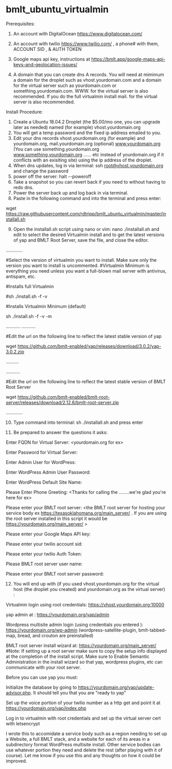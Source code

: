 # bmlt_ubuntu_virtualmin

Prerequisites:

1. An account with DigitalOcean https://www.digitalocean.com/

2. An account with twilio https://www.twilio.com/ ,  a phone# with them, ACCOUNT SID , & AUTH TOKEN

3. Google maps api key, instructions at https://bmlt.app/google-maps-api-keys-and-geolocation-issues/

4.  A domain that you can create dns A records.  You will need at mimimum a domain for the droplet such as vhost.yourdomain.com and a domain for the virtual server such as yourdomain.com or something.yourdomain.com.  WWW. for the virtual server is also recommended.  If you do the full virtualmin install mail. for the virtual server is also recommended.

Install Procedure:

1.  Create a Ubuntu 18.04.2 Droplet (the $5.00/mo one,  you can upgrade later as needed) named (for example) vhost.yourdomain.org
2.  You will get a temp  password and the fixed ip address emailed to you.   
3.  Edit your dns records vhost.yourdomain.org (for example) and yourdomain.org, mail.yourdomain.org (optional) www.yourdomain.org (You can use something.yourdomain.org www.something.yourdomain.org ...... etc instead of yourdomain.org if it conflicts with an exisiting site) using the ip address of the droplet.
4.  When dns updates, log in via terminal: ssh root@vhost.yourdomain.org and change the password
5.  power off the server:  halt --poweroff
6.  Take a snapshot so you can revert back if you need to without having to redo dns.
7.  Power the server back up and log back in via terminal.
8.  Paste in the following command and into the terminal and press enter:

wget https://raw.githubusercontent.com/rdtripp/bmlt_ubuntu_virtualmin/master/installall.sh

9.  Open the installall.sh script using nano or vim: nano ./installall.sh and edit to select the desired Virtualmin install and to get the latest versions of yap and BMLT Root Server, save the file, and close the editor.

.............

#Select the version of virtualmin you want to install.  Make sure only the version you want to install is uncommented.
#Virtualmin Minimum is everything you need unless you want a full-blown mail server with antivirus, antispam, etc.

#Installs full Virtualmin

#sh ./install.sh -f -v

#Installs Virtualmin Minimum (default)

sh ./install.sh -f -v -m

...........
...........

#Edit the url on the following line to reflect the latest stable version of yap

wget https://github.com/bmlt-enabled/yap/releases/download/3.0.2/yap-3.0.2.zip

..........

...........

#Edit the url on the following line to reflect the latest stable version of BMLT Root Server

wget https://github.com/bmlt-enabled/bmlt-root-server/releases/download/2.12.6/bmlt-root-server.zip

.............

10.  Type command into terminal: sh ./installall.sh and press enter

11. Be prepared to answer the questions it asks:

 Enter FQDN for Virtual Server:  <yourdomain.org for ex>

 Enter Password for Virtual Server: <the password you want for the virtual server>
 
 Enter Admin User for WordPress:  <the admin user you want for wordpress>
 
 Enter WordPress Admin User Password:  <the admin password you want for wordpress>
 
 Enter WordPress Default Site Name: <Greater Umagooma Region of NA for ex>

 Please Enter Phone Greeting:  <Thanks for calling the ........we're glad you're here for ex>

 Please enter your BMLT root server: <the BMLT root server for hosting your service body ex https://texasoklahomana.org/main_server/ .  If you are using the root server installed in this script it would be https://yourdomain.org/main_server/ >

 Please enter your Google Maps API key: <your Google Maps API Key>

 Please enter your twilio account sid: <your twilio account SID>

 Please enter your twilio Auth Token: <your twilio account Auth Token>

 Please BMLT root server user name:  <username used when logging into your BMLT root server>

 Please enter your BMLT root server password:<password used when logging into your BMLT root server>

12.  You will end up with (if you used vhost.yourdomain.org for the virtual host (the droplet you created) and yourdomain.org as the virtual server) :

  Virtualmin login using root credentials:  https://vhost.yourdomain.org:10000

  yap admin at :  https://yourdomain.org/yap/admin

  Wordpress multisite admin login (using credentials you entered ):
https://yourdomain.org/wp-admin  (wordpress-satellite-plugin, bmlt-tabbed-map, bread, and crouton are preinstalled)

  BMLT root server install wizard at:  https://yourdomain.org/main_server/  #Note: If setting up a root server make sure to copy the setup info displayed at the completion of the install script.  Make sure to Enable Semantic Administration in the install wizard so that yap, wordpress plugins, etc can communicate with your root server.

Before you can use yap you must:

  Initialize the database by going to https://yourdomain.org/yap/update-advisor.php.  It should tell you that you are "ready to yap"
  
  Set up the voice portion of your twilio number as a http get and point it at https://yourdomain.org/yap/index.php
 
  Log in to virtualmin with root credentials and set up the virtual server cert with letsencrypt

I wrote this to accomidate a service body such as a region needing to set up a Website, a full BMLT stack, and a website for each of its areas in a subdirectory format WordPress multisite install.  Other service bodies can use whatever portion they need and delete the rest (after playing with it of course).  Let me know if you use this and any thoughts on how it could be improved.

